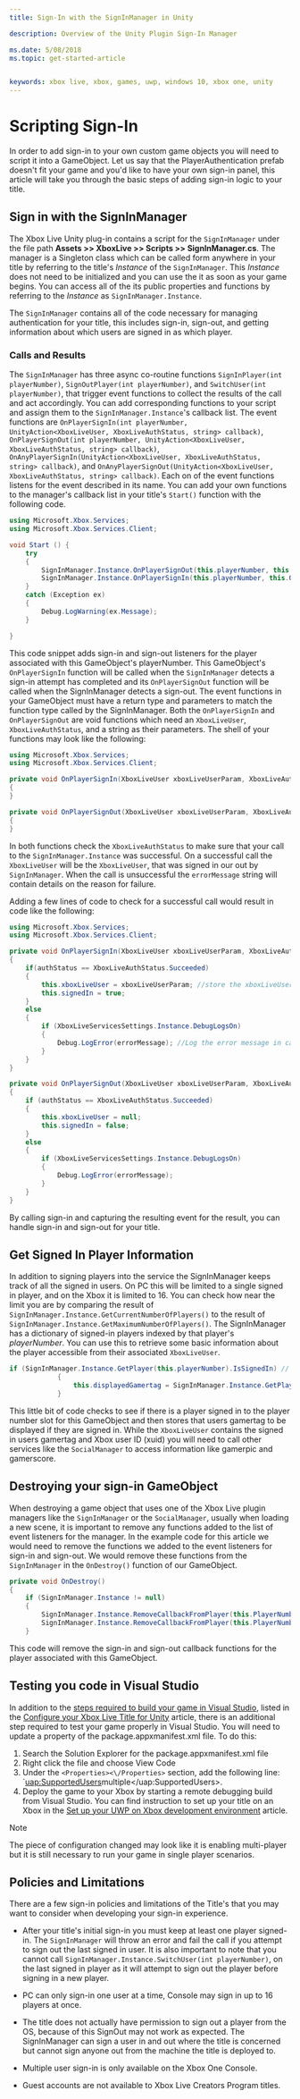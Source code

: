 ```yaml
---
title: Sign-In with the SignInManager in Unity

description: Overview of the Unity Plugin Sign-In Manager

ms.date: 5/08/2018
ms.topic: get-started-article


keywords: xbox live, xbox, games, uwp, windows 10, xbox one, unity
---
```

# Scripting Sign-In

In order to add sign-in to your own custom game objects you will need to script it into a GameObject. Let us say that the PlayerAuthentication prefab doesn't fit your game and you'd like to have your own sign-in panel, this article will take you through the basic steps of adding sign-in logic to your title.

## Sign in with the SignInManager

The Xbox Live Unity plug-in contains a script for the `SignInManager` under the file path **Assets >> XboxLive >> Scripts >> SignInManager.cs**. The manager is a Singleton class which can be called form anywhere in your title by referring to the title's *Instance* of the `SignInManager`. This *Instance* does not need to be initialized and you can use the it as soon as your game begins. You can access all of the its public properties and functions by referring to the *Instance* as `SignInManager.Instance`.

The `SignInManager` contains all of the code necessary for managing authentication for your title, this includes sign-in, sign-out, and getting information about which users are signed in as which player.

### Calls and Results

The `SignInManager` has three async co-routine functions `SignInPlayer(int playerNumber)`, `SignOutPlayer(int playerNumber)`, and `SwitchUser(int playerNumber)`, that trigger event functions to collect the results of the call and act accordingly. You can add corresponding functions to your script and assign them to the `SignInManager.Instance`'s callback list. The event functions are `OnPlayerSignIn(int playerNumber, UnityAction<XboxLiveUser, XboxLiveAuthStatus, string> callback)`, `OnPlayerSignOut(int playerNumber, UnityAction<XboxLiveUser, XboxLiveAuthStatus, string> callback)`, `OnAnyPlayerSignIn(UnityAction<XboxLiveUser, XboxLiveAuthStatus, string> callback)`, and `OnAnyPlayerSignOut(UnityAction<XboxLiveUser, XboxLiveAuthStatus, string> callback)`. Each on of the event functions listens for the event described in its name. You can add your own functions to the manager's callback list in your title's `Start()` function with the following code.

```csharp
using Microsoft.Xbox.Services;
using Microsoft.Xbox.Services.Client;

void Start () {
    try
    {
        SignInManager.Instance.OnPlayerSignOut(this.playerNumber, this.OnPlayerSignOut);
        SignInManager.Instance.OnPlayerSignIn(this.playerNumber, this.OnPlayerSignIn);
    }
    catch (Exception ex)
    {
        Debug.LogWarning(ex.Message);
    }

}
```

This code snippet adds sign-in and sign-out listeners for the player associated with this GameObject's playerNumber. This GameObject's `OnPlayerSignIn` function will be called when the `SignInManager` detects a sign-in attempt has completed and its `OnPlayerSignOut` function will be called when the SignInManager detects a sign-out. The event functions in your GameObject must have a return type and parameters to match the function type called by the SignInManager. Both the `OnPlayerSignIn` and `OnPlayerSignOut` are void functions which need an `XboxLiveUser`, `XboxLiveAuthStatus`, and a string as their parameters. The shell of your functions may look like the following:

```csharp
using Microsoft.Xbox.Services;
using Microsoft.Xbox.Services.Client;

private void OnPlayerSignIn(XboxLiveUser xboxLiveUserParam, XboxLiveAuthStatus authStatus, string errorMessage)
{
}

private void OnPlayerSignOut(XboxLiveUser xboxLiveUserParam, XboxLiveAuthStatus authStatus, string errorMessage)
{
}
```

In both functions check the `XboxLiveAuthStatus` to make sure that your call to the `SignInManager.Instance` was successful. On a successful call the `XboxLiveUser` will be the `XboxLiveUser`, that was signed in our out by `SignInManager`. When the call is unsuccessful the `errorMessage` string will contain details on the reason for failure.

Adding a few lines of code to check for a successful call would result in code like the following:

```csharp
using Microsoft.Xbox.Services;
using Microsoft.Xbox.Services.Client;

private void OnPlayerSignIn(XboxLiveUser xboxLiveUserParam, XboxLiveAuthStatus authStatus, string errorMessage)
{
    if(authStatus == XboxLiveAuthStatus.Succeeded)
    {
        this.xboxLiveUser = xboxLiveUserParam; //store the xboxLiveUser SignedIn
        this.signedIn = true;
    }
    else
    {
        if (XboxLiveServicesSettings.Instance.DebugLogsOn)
        {
            Debug.LogError(errorMessage); //Log the error message in case of unsuccessful call. 
        }
    }
}

private void OnPlayerSignOut(XboxLiveUser xboxLiveUserParam, XboxLiveAuthStatus authStatus, string errorMessage)
{
    if (authStatus == XboxLiveAuthStatus.Succeeded)
    {
        this.xboxLiveUser = null;
        this.signedIn = false;
    }
    else
    {
        if (XboxLiveServicesSettings.Instance.DebugLogsOn)
        {
            Debug.LogError(errorMessage);
        }
    }
}
```

By calling sign-in and capturing the resulting event for the result, you can handle sign-in and sign-out for your title.

## Get Signed In Player Information

In addition to signing players into the service the SignInManager keeps track of all the signed in users. On PC this will be limited to a single signed in player, and on the Xbox it is limited to 16. You can check how near the limit you are by comparing the result of `SignInManager.Instance.GetCurrentNumberOfPlayers()` to the result of `SignInManager.Instance.GetMaximumNumberOfPlayers()`. The SignInManager has a dictionary of signed-in players indexed by that player's *playerNumber*. You can use this to retrieve some basic information about the player accessible from their associated `XboxLiveUser`.

```csharp
if (SignInManager.Instance.GetPlayer(this.playerNumber).IsSignedIn) // If there is a player signed in for this gameObjects player number
            {
                this.displayedGamertag = SignInManager.Instance.GetPlayer(this.playerNumber).Gamertag; // Set that users gamertag to the gamertag displayed
            }
```

This little bit of code checks to see if there is a player signed in to the player number slot for this GameObject and then stores that users gamertag to be displayed if they are signed in. While the `XboxLiveUser` contains the signed in users gamertag and Xbox user ID (xuid) you will need to call other services like the `SocialManager` to access information like gamerpic and gamerscore.

## Destroying your sign-in GameObject

When destroying a game object that uses one of the Xbox Live plugin managers like the `SignInManager` or the `SocialManager`, usually when loading a new scene, it is important to remove any functions added to the list of event listeners for the manager. In the example code for this article we would need to remove the functions we added to the event listeners for sign-in and sign-out. We would remove these functions from the `SignInManager` in the `OnDestroy()` function of our GameObject.

```csharp
private void OnDestroy()
{
    if (SignInManager.Instance != null)
    {
        SignInManager.Instance.RemoveCallbackFromPlayer(this.PlayerNumber, this.OnPlayerSignOut);
        SignInManager.Instance.RemoveCallbackFromPlayer(this.PlayerNumber, this.OnPlayerSignIn);
    }
```

This code will remove the sign-in and sign-out callback functions for the player associated with this GameObject.

## Testing you code in Visual Studio

In addition to the [steps required to build your game in Visual Studio](configure-xbox-live-in-unity.md#build-and-test-the-project), listed in the [Configure your Xbox Live Title for Unity](configure-xbox-live-in-unity.md) article, there is an additional step required to test your game properly in Visual Studio. You will need to update a property of the package.appxmanifest.xml file. To do this:

1. Search the Solution Explorer for the package.appxmanifest.xml file
2. Right click the file and choose View Code
3. Under the `<Properties><\/Properties>` section, add the following line: `<uap:SupportedUsers>multiple<\/uap:SupportedUsers>.
4. Deploy the game to your Xbox by starting a remote debugging build from Visual Studio. You can find instruction to set up your title on an Xbox in the [Set up your UWP on Xbox development environment](../../xbox-apps/development-environment-setup.md) article.

> [!NOTE]
> The piece of configuration changed may look like it is enabling multi-player but it is still necessary to run your game in single player scenarios.

## Policies and Limitations

There are a few sign-in policies and limitations of the Title's that you may want to consider when developing your sign-in experience.

- After your title's initial sign-in you must keep at least one player signed-in. The `SignInManager` will throw an error and fail the call if you attempt to sign out the last signed in user. It is also important to note that you cannot call `SignInManager.Instance.SwitchUser(int playerNumber)`, on the last signed in player as it will attempt to sign out the player before signing in a new player.

- PC can only sign-in one user at a time, Console may sign in up to 16 players at once.

- The title does not actually have permission to sign out a player from the OS, because of this SignOut may not work as expected. The SignInManager can sign a user in and out where the title is concerned but cannot sign anyone out from the machine the title is deployed to.

- Multiple user sign-in is only available on the Xbox One Console.

- Guest accounts are not available to Xbox Live Creators Program titles.
